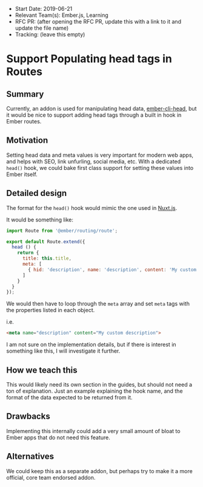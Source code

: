 - Start Date: 2019-06-21
- Relevant Team(s): Ember.js, Learning
- RFC PR: (after opening the RFC PR, update this with a link to it and update the file name)
- Tracking: (leave this empty)

# Support Populating head tags in Routes

## Summary

Currently, an addon is used for manipulating head data, [ember-cli-head](https://github.com/ronco/ember-cli-head),
but it would be nice to support adding head tags through a built in hook in Ember routes.

## Motivation

Setting head data and meta values is very important for modern web apps, and helps with SEO, 
link unfurling, social media, etc. With a dedicated `head()` hook, we could bake first class support
for setting these values into Ember itself. 

## Detailed design

The format for the `head()` hook would mimic the one used in [Nuxt.js](https://nuxtjs.org/api/pages-head#the-head-method).

It would be something like:

```js
import Route from '@ember/routing/route';

export default Route.extend({
  head () {
    return {
      title: this.title,
      meta: [
        { hid: 'description', name: 'description', content: 'My custom description' }
      ]
    }
  }
});
```

We would then have to loop through the `meta` array and set `meta` tags with the properties listed in each
object. 

i.e.

```html
<meta name="description" content="My custom description">
```

I am not sure on the implementation details, but if there is interest in something like this,
I will investigate it further.

## How we teach this

This would likely need its own section in the guides, but should not need a ton of
explanation. Just an example explaining the hook name, and the format of the data
expected to be returned from it.

## Drawbacks

Implementing this internally could add a very small amount of bloat to Ember apps
that do not need this feature.

## Alternatives

We could keep this as a separate addon, but perhaps try to make it a more official,
core team endorsed addon.
